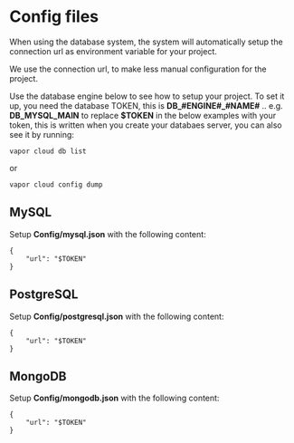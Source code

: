 # Config files

When using the database system, the system will automatically setup the connection url as environment variable for your project.

We use the connection url, to make less manual configuration for the project.

Use the database engine below to see how to setup your project. To set it up, you need the database TOKEN, this is **DB_#ENGINE#_#NAME#** .. e.g. **DB_MYSQL_MAIN** to replace **$TOKEN** in the below examples with your token, this is written when you create your databaes server, you can also see it by running:

```
vapor cloud db list
```
or
```
vapor cloud config dump
```

## MySQL

Setup **Config/mysql.json** with the following content:

```
{
    "url": "$TOKEN"
}
```

## PostgreSQL

Setup **Config/postgresql.json** with the following content:

```
{
    "url": "$TOKEN"
}
```

## MongoDB

Setup **Config/mongodb.json** with the following content:

```
{
    "url": "$TOKEN"
}
```
